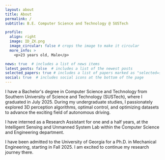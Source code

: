 ```yaml
---
layout: about
title: About
permalink: /
subtitle: B.E. Computer Science and Technology @ SUSTech

profile:
  align: right
  image: ID_ZX.png
  image_circular: false # crops the image to make it circular
  more_info: >
    <p>23 years old, Male</p>

news: true  # includes a list of news items
latest_posts: false  # includes a list of the newest posts
selected_papers: true # includes a list of papers marked as "selected={true}"
social: true  # includes social icons at the bottom of the page
---
```


I have a Bachelor's degree in Computer Science and Technology from Southern University of Science and Technology (SUSTech), where I graduated in July 2025. During my undergraduate studies, I passionately explored 3D perception algorithms, optimal control, and optimizing datasets to advance the exciting field of autonomous driving.

I have interned as a Research Assistant for one and a half years, at the Intelligent Sensing and Unmanned System Lab within the Computer Science and Engineering department.

I have been admitted to the University of Georgia for a Ph.D. in Mechanical Engineering, starting in Fall 2025. I am excited to continue my research journey there.